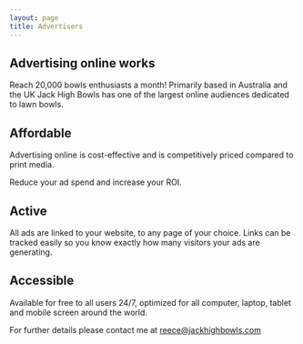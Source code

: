 ```yaml
---
layout: page
title: Advertisers
---
```


## Advertising online works

Reach 20,000 bowls enthusiasts a month! Primarily based in Australia and the UK Jack High Bowls has one of the largest online audiences dedicated to lawn bowls.

## Affordable

Advertising online is cost-effective and is competitively priced compared to print media.

Reduce your ad spend and increase your ROI.

## Active

All ads are linked to your website, to any page of your choice. Links can be tracked easily so you know exactly how many visitors your ads are generating.

## Accessible

Available for free to all users 24/7, optimized for all computer, laptop, tablet and mobile screen around the world.

For further details please contact me at <a href="mailto:reece@jackhighbowls.com">reece@jackhighbowls.com</a>
